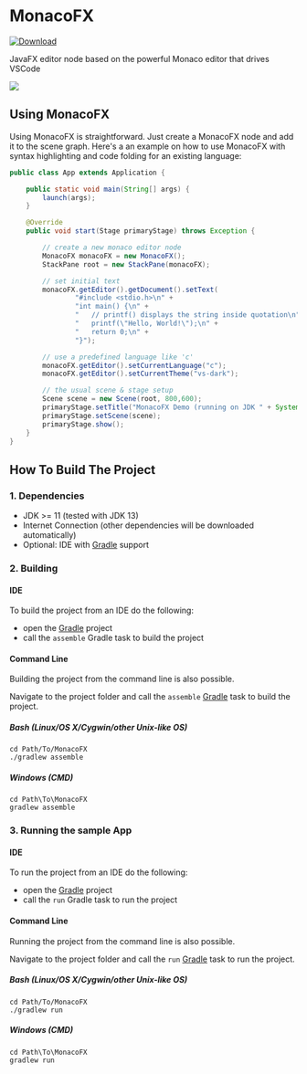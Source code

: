 # MonacoFX
[ ![Download](https://api.bintray.com/packages/miho/MonacoFX/MonacoFX/images/download.svg) ](https://bintray.com/miho/MonacoFX/MonacoFX/_latestVersion)

JavaFX editor node based on the powerful Monaco editor that drives VSCode

<img src="resources/img/screenshot.png">

## Using MonacoFX

Using MonacoFX is straightforward. Just create a MonacoFX node and add it to the scene graph. Here's a an example on how to use MonacoFX with syntax highlighting and code folding for an existing language:

```java
public class App extends Application {

    public static void main(String[] args) {
        launch(args);
    }

    @Override
    public void start(Stage primaryStage) throws Exception {

        // create a new monaco editor node
        MonacoFX monacoFX = new MonacoFX();
        StackPane root = new StackPane(monacoFX);

        // set initial text
        monacoFX.getEditor().getDocument().setText(
                "#include <stdio.h>\n" +
                "int main() {\n" +
                "   // printf() displays the string inside quotation\n" +
                "   printf(\"Hello, World!\");\n" +
                "   return 0;\n" +
                "}");

        // use a predefined language like 'c'
        monacoFX.getEditor().setCurrentLanguage("c");
        monacoFX.getEditor().setCurrentTheme("vs-dark");

        // the usual scene & stage setup
        Scene scene = new Scene(root, 800,600);
        primaryStage.setTitle("MonacoFX Demo (running on JDK " + System.getProperty("java.version") + ")");
        primaryStage.setScene(scene);
        primaryStage.show();
    }
}
```


## How To Build The Project

### 1. Dependencies

- JDK >= 11 (tested with JDK 13)
- Internet Connection (other dependencies will be downloaded automatically)
- Optional: IDE with [Gradle](http://www.gradle.org/) support

### 2. Building

#### IDE

To build the project from an IDE do the following:

- open the  [Gradle](http://www.gradle.org/) project
- call the `assemble` Gradle task to build the project

#### Command Line

Building the project from the command line is also possible.

Navigate to the project folder and call the `assemble` [Gradle](http://www.gradle.org/)
task to build the project.

##### Bash (Linux/OS X/Cygwin/other Unix-like OS)

    cd Path/To/MonacoFX
    ./gradlew assemble
    
##### Windows (CMD)

    cd Path\To\MonacoFX
    gradlew assemble

### 3. Running the sample App

#### IDE

To run the project from an IDE do the following:

- open the  [Gradle](http://www.gradle.org/) project
- call the `run` Gradle task to run the project

#### Command Line

Running the project from the command line is also possible.

Navigate to the project folder and call the `run` [Gradle](http://www.gradle.org/)
task to run the project.

##### Bash (Linux/OS X/Cygwin/other Unix-like OS)

    cd Path/To/MonacoFX
    ./gradlew run
    
##### Windows (CMD)

    cd Path\To\MonacoFX
    gradlew run




